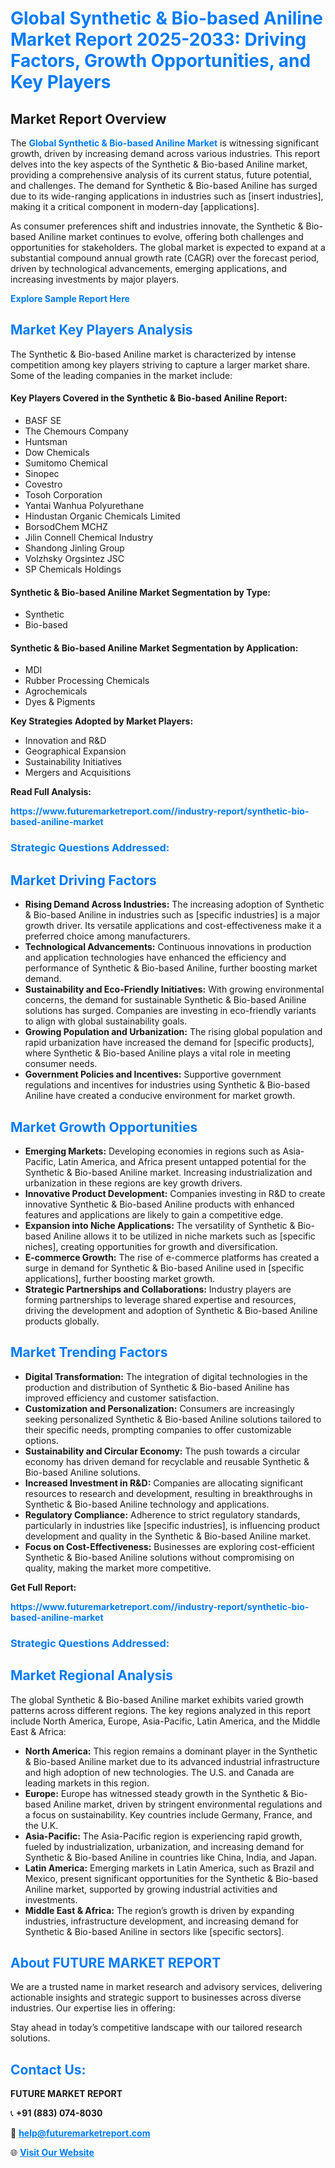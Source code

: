 <h1 style="color: #007BFF;">Global Synthetic & Bio-based Aniline Market Report 2025-2033: Driving Factors, Growth Opportunities, and Key Players</h1>

<section id="overview">
<h2>Market Report Overview</h2>
<p>The <a href="https://www.futuremarketreport.com//industry-report/synthetic-bio-based-aniline-market" style="color: #007BFF; text-decoration: none;"><strong>Global Synthetic & Bio-based Aniline Market</strong></a> is witnessing significant growth, driven by increasing demand across various industries. This report delves into the key aspects of the Synthetic & Bio-based Aniline market, providing a comprehensive analysis of its current status, future potential, and challenges. The demand for Synthetic & Bio-based Aniline has surged due to its wide-ranging applications in industries such as [insert industries], making it a critical component in modern-day [applications].</p>
<p>As consumer preferences shift and industries innovate, the Synthetic & Bio-based Aniline market continues to evolve, offering both challenges and opportunities for stakeholders. The global market is expected to expand at a substantial compound annual growth rate (CAGR) over the forecast period, driven by technological advancements, emerging applications, and increasing investments by major players.</p>
</section>

<section id="overview">
<p><a href="https://www.futuremarketreport.com//request-sample/reportId=46361" style="color: #007BFF; text-decoration: none;"><strong>Explore Sample Report Here</strong></a></p>
</section>

<section id="key-players">
<h2 style="color: #007BFF;">Market Key Players Analysis</h2>
<p>The Synthetic & Bio-based Aniline market is characterized by intense competition among key players striving to capture a larger market share. Some of the leading companies in the market include:</p>
<h4>Key Players Covered in the Synthetic & Bio-based Aniline Report:</h4>
<ul><li>BASF SE</li><li>The Chemours Company</li><li>Huntsman</li><li>Dow Chemicals</li><li>Sumitomo Chemical</li><li>Sinopec</li><li>Covestro</li><li>Tosoh Corporation</li><li>Yantai Wanhua Polyurethane</li><li>Hindustan Organic Chemicals Limited</li><li>BorsodChem MCHZ</li><li>Jilin Connell Chemical Industry</li><li>Shandong Jinling Group</li><li>Volzhsky Orgsintez JSC</li><li>SP Chemicals Holdings</li></ul>
<h4>Synthetic & Bio-based Aniline Market Segmentation by Type:</h4>
<ul><li>Synthetic</li><li>Bio-based</li></ul>

<h4>Synthetic & Bio-based Aniline Market Segmentation by Application:</h4>
<ul><li>MDI</li><li>Rubber Processing Chemicals</li><li>Agrochemicals</li><li>Dyes &amp; Pigments</li></ul>
<p><strong>Key Strategies Adopted by Market Players:</strong></p>
<ul>
<li>Innovation and R&D</li>
<li>Geographical Expansion</li>
<li>Sustainability Initiatives</li>
<li>Mergers and Acquisitions</li>
</ul>
</section>

<section>
<p><strong>Read Full Analysis: </strong></p><a href="https://www.futuremarketreport.com//industry-report/synthetic-bio-based-aniline-market" style="color: #007BFF; text-decoration: none;"><strong>https://www.futuremarketreport.com//industry-report/synthetic-bio-based-aniline-market</strong></a>
<h3 style="color: #007BFF;">Strategic Questions Addressed:</h3>
</section>

<section id="driving-factors">
<h2 style="color: #007BFF;">Market Driving Factors</h2>
<ul>
<li><strong>Rising Demand Across Industries:</strong> The increasing adoption of Synthetic & Bio-based Aniline in industries such as [specific industries] is a major growth driver. Its versatile applications and cost-effectiveness make it a preferred choice among manufacturers.</li>
<li><strong>Technological Advancements:</strong> Continuous innovations in production and application technologies have enhanced the efficiency and performance of Synthetic & Bio-based Aniline, further boosting market demand.</li>
<li><strong>Sustainability and Eco-Friendly Initiatives:</strong> With growing environmental concerns, the demand for sustainable Synthetic & Bio-based Aniline solutions has surged. Companies are investing in eco-friendly variants to align with global sustainability goals.</li>
<li><strong>Growing Population and Urbanization:</strong> The rising global population and rapid urbanization have increased the demand for [specific products], where Synthetic & Bio-based Aniline plays a vital role in meeting consumer needs.</li>
<li><strong>Government Policies and Incentives:</strong> Supportive government regulations and incentives for industries using Synthetic & Bio-based Aniline have created a conducive environment for market growth.</li>
</ul>
</section>

<section id="growth-opportunities">
<h2 style="color: #007BFF;">Market Growth Opportunities</h2>
<ul>
<li><strong>Emerging Markets:</strong> Developing economies in regions such as Asia-Pacific, Latin America, and Africa present untapped potential for the Synthetic & Bio-based Aniline market. Increasing industrialization and urbanization in these regions are key growth drivers.</li>
<li><strong>Innovative Product Development:</strong> Companies investing in R&D to create innovative Synthetic & Bio-based Aniline products with enhanced features and applications are likely to gain a competitive edge.</li>
<li><strong>Expansion into Niche Applications:</strong> The versatility of Synthetic & Bio-based Aniline allows it to be utilized in niche markets such as [specific niches], creating opportunities for growth and diversification.</li>
<li><strong>E-commerce Growth:</strong> The rise of e-commerce platforms has created a surge in demand for Synthetic & Bio-based Aniline used in [specific applications], further boosting market growth.</li>
<li><strong>Strategic Partnerships and Collaborations:</strong> Industry players are forming partnerships to leverage shared expertise and resources, driving the development and adoption of Synthetic & Bio-based Aniline products globally.</li>
</ul>
</section>

<section id="trending-factors">
<h2 style="color: #007BFF;">Market Trending Factors</h2>
<ul>
<li><strong>Digital Transformation:</strong> The integration of digital technologies in the production and distribution of Synthetic & Bio-based Aniline has improved efficiency and customer satisfaction.</li>
<li><strong>Customization and Personalization:</strong> Consumers are increasingly seeking personalized Synthetic & Bio-based Aniline solutions tailored to their specific needs, prompting companies to offer customizable options.</li>
<li><strong>Sustainability and Circular Economy:</strong> The push towards a circular economy has driven demand for recyclable and reusable Synthetic & Bio-based Aniline solutions.</li>
<li><strong>Increased Investment in R&D:</strong> Companies are allocating significant resources to research and development, resulting in breakthroughs in Synthetic & Bio-based Aniline technology and applications.</li>
<li><strong>Regulatory Compliance:</strong> Adherence to strict regulatory standards, particularly in industries like [specific industries], is influencing product development and quality in the Synthetic & Bio-based Aniline market.</li>
<li><strong>Focus on Cost-Effectiveness:</strong> Businesses are exploring cost-efficient Synthetic & Bio-based Aniline solutions without compromising on quality, making the market more competitive.</li>
</ul>
</section>

<section>
<p><strong>Get Full Report: </strong></p><a href="https://www.futuremarketreport.com//industry-report/synthetic-bio-based-aniline-market" style="color: #007BFF; text-decoration: none;"><strong>https://www.futuremarketreport.com//industry-report/synthetic-bio-based-aniline-market</strong></a>
<h3 style="color: #007BFF;">Strategic Questions Addressed:</h3>
</section>


<section id="regional-analysis">
<h2 style="color: #007BFF;">Market Regional Analysis</h2>
<p>The global Synthetic & Bio-based Aniline market exhibits varied growth patterns across different regions. The key regions analyzed in this report include North America, Europe, Asia-Pacific, Latin America, and the Middle East & Africa:</p>
<ul>
<li><strong>North America:</strong> This region remains a dominant player in the Synthetic & Bio-based Aniline market due to its advanced industrial infrastructure and high adoption of new technologies. The U.S. and Canada are leading markets in this region.</li>
<li><strong>Europe:</strong> Europe has witnessed steady growth in the Synthetic & Bio-based Aniline market, driven by stringent environmental regulations and a focus on sustainability. Key countries include Germany, France, and the U.K.</li>
<li><strong>Asia-Pacific:</strong> The Asia-Pacific region is experiencing rapid growth, fueled by industrialization, urbanization, and increasing demand for Synthetic & Bio-based Aniline in countries like China, India, and Japan.</li>
<li><strong>Latin America:</strong> Emerging markets in Latin America, such as Brazil and Mexico, present significant opportunities for the Synthetic & Bio-based Aniline market, supported by growing industrial activities and investments.</li>
<li><strong>Middle East & Africa:</strong> The region’s growth is driven by expanding industries, infrastructure development, and increasing demand for Synthetic & Bio-based Aniline in sectors like [specific sectors].</li>
</ul>
</section>

<footer>
<h2 style="color: #007BFF;">About FUTURE MARKET REPORT</h2>
<p>We are a trusted name in market research and advisory services, delivering actionable insights and strategic support to businesses across diverse industries. Our expertise lies in offering:</p>

<p>Stay ahead in today’s competitive landscape with our tailored research solutions.</p>

<h2 style="color: #007BFF;">Contact Us:</h2>
<p><strong>FUTURE MARKET REPORT</strong></p>
<p>📞 <strong>+91 (883) 074-8030</strong></p>
<p>📧 <strong><a href="mailto:help@futuremarketreport.com" style="color: #007BFF;">help@futuremarketreport.com</a></strong></p>
<p>🌐 <strong><a href="https://www.futuremarketreport.com/" style="color: #007BFF;">Visit Our Website</a></strong></p>
</footer>